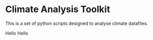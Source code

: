 # Climate Analysis Toolkit

This is a set of python scripts designed to analyse climate datafiles.

Hello Hello
